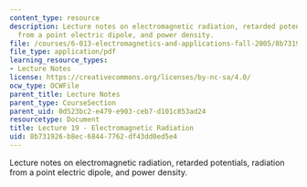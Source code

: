 ```yaml
---
content_type: resource
description: Lecture notes on electromagnetic radiation, retarded potentials, radiation
  from a point electric dipole, and power density.
file: /courses/6-013-electromagnetics-and-applications-fall-2005/8b731926b8ec68447762df43dd0ed5e4_lec19.pdf
file_type: application/pdf
learning_resource_types:
- Lecture Notes
license: https://creativecommons.org/licenses/by-nc-sa/4.0/
ocw_type: OCWFile
parent_title: Lecture Notes
parent_type: CourseSection
parent_uid: 0d523bc2-e479-e903-ceb7-d101c853ad24
resourcetype: Document
title: Lecture 19 - Electromagnetic Radiation
uid: 8b731926-b8ec-6844-7762-df43dd0ed5e4
---
```

Lecture notes on electromagnetic radiation, retarded potentials, radiation from a point electric dipole, and power density.